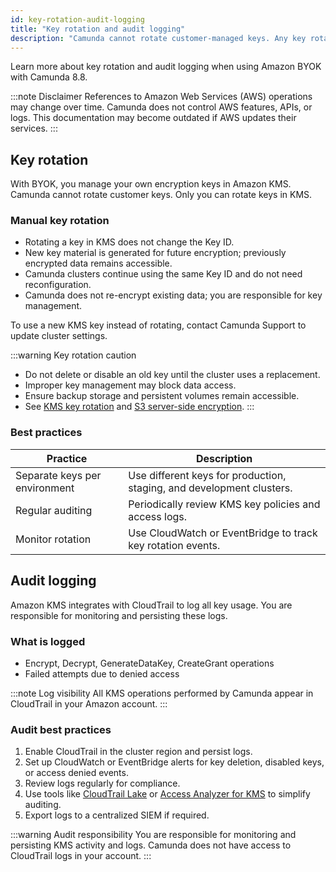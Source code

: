 ```yaml
---
id: key-rotation-audit-logging
title: "Key rotation and audit logging"
description: "Camunda cannot rotate customer-managed keys. Any key rotation must be performed manually within your Amazon account."
---
```


Learn more about key rotation and audit logging when using Amazon BYOK with Camunda 8.8.

:::note Disclaimer
References to Amazon Web Services (AWS) operations may change over time. Camunda does not control AWS features, APIs, or logs. This documentation may become outdated if AWS updates their services.
:::

## Key rotation

With BYOK, you manage your own encryption keys in Amazon KMS. Camunda cannot rotate customer keys. Only you can rotate keys in KMS.

### Manual key rotation

- Rotating a key in KMS does not change the Key ID.
- New key material is generated for future encryption; previously encrypted data remains accessible.
- Camunda clusters continue using the same Key ID and do not need reconfiguration.
- Camunda does not re-encrypt existing data; you are responsible for key management.

To use a new KMS key instead of rotating, contact Camunda Support to update cluster settings.

:::warning Key rotation caution

- Do not delete or disable an old key until the cluster uses a replacement.
- Improper key management may block data access.
- Ensure backup storage and persistent volumes remain accessible.
- See [KMS key rotation](https://docs.aws.amazon.com/kms/latest/userguide/list-rotations.html) and [S3 server-side encryption](https://docs.aws.amazon.com/AmazonS3/latest/userguide/serv-side-encryption.html).
  :::

### Best practices

| Practice                      | Description                                                           |
| ----------------------------- | --------------------------------------------------------------------- |
| Separate keys per environment | Use different keys for production, staging, and development clusters. |
| Regular auditing              | Periodically review KMS key policies and access logs.                 |
| Monitor rotation              | Use CloudWatch or EventBridge to track key rotation events.           |

## Audit logging

Amazon KMS integrates with CloudTrail to log all key usage. You are responsible for monitoring and persisting these logs.

### What is logged

- Encrypt, Decrypt, GenerateDataKey, CreateGrant operations
- Failed attempts due to denied access

:::note Log visibility
All KMS operations performed by Camunda appear in CloudTrail in your Amazon account.
:::

### Audit best practices

1. Enable CloudTrail in the cluster region and persist logs.
2. Set up CloudWatch or EventBridge alerts for key deletion, disabled keys, or access denied events.
3. Review logs regularly for compliance.
4. Use tools like [CloudTrail Lake](https://docs.aws.amazon.com/awscloudtrail/latest/userguide/cloudtrail-lake.html) or [Access Analyzer for KMS](https://docs.aws.amazon.com/kms/latest/userguide/viewing-grants.html) to simplify auditing.
5. Export logs to a centralized SIEM if required.

:::warning Audit responsibility
You are responsible for monitoring and persisting KMS activity and logs. Camunda does not have access to CloudTrail logs in your account.
:::
